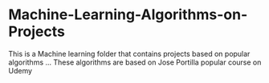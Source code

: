 # Machine-Learning-Algorithms-on-Projects
This is a Machine learning folder that contains projects based on popular algorithms ...
These algorithms are based on Jose Portilla popular course on Udemy
